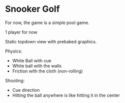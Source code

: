 # Snooker Golf

For now, the game is a simple pool game.

1 player for now

Static topdown view with prebaked graphics.

Physics:

- White Ball with cue
- White ball with the walls
- Friction with the cloth (non-rolling)

Shooting:

- Cue direction
- Hitting the ball anywhere is like hitting it in the center 